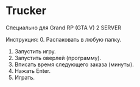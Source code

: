 # Trucker
Специально для Grand RP (GTA V) 2 SERVER

Инструкция:
0. Распаковать в любую папку.
1. Запустить игру.
2. Запустить оверлей (программу).
3. Вписать время следующего заказа (минуты).
4. Нажать Enter.
5. Играть.

